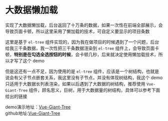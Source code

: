 # 大数据懒加载

实现了大数据懒加载，后台返回了十万条的数据，如果一次性在前端全部展示，会导致页面卡顿，所以这里采用了懒加载的技术，可自定义要显示的项目条数  

这里是基于 `el-tree` 组件实现的，因为我在做项目的时候遇到了一个问题，后台给我三千条数据，我一次性把三千条数据渲染到 `el-tree` 组件上，会导致页面卡顿，**特别是在勾选全选按钮的时候**，会卡顿几秒，后来就决定使用懒加载技术，所以才写了这个 demo   

但是这还有一点不足，因为使用的是 `el-tree` 组件，应该是一个树结构，也就是说会有父子节点嵌套关系，我这里没有子节点，并没有体现树结构，我这个 demo 只适用于大数据长列表渲染，如果以后遇到了大数据的树结构，推荐使用 `Vue-Giant-Tree` 组件，顾名思义，巨树，用于大数据量的树结构，具体可以参考下面给出的链接  

demo演示地址：[Vue-Giant-Tree](https://refined-x.com/Vue-Giant-Tree)  
github地址:[Vue-Giant-Tree](https://github.com/tower1229/Vue-Giant-Tree)  
